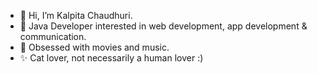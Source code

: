 - 👋 Hi, I’m Kalpita Chaudhuri.
- 👀 Java Developer interested in web development, app development & communication. 
- 🌱 Obsessed with movies and music.
- ✨ Cat lover, not necessarily a human lover :)
